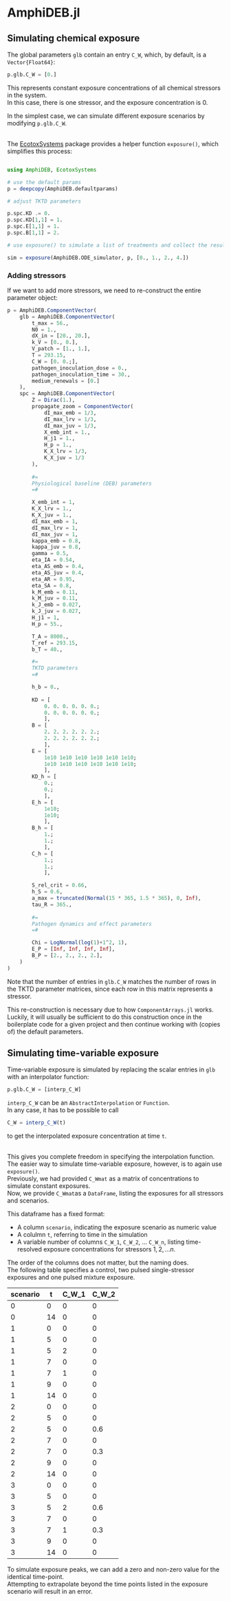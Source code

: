 # AmphiDEB.jl 



## Simulating chemical exposure

The global parameters `glb` contain an entry `C_W`, which, by default, is a `Vector{Float64}`:

```Julia
p.glb.C_W = [0.]
```

This represents constant exposure concentrations of all chemical stressors in the system. <br>
In this case, there is one stressor, and the exposure concentration is 0. <br>

In the simplest case, we can simulate different exposure scenarios by modifying 
`p.glb.C_W`. <br><br>

The [EcotoxSystems](https://github.com/simonhansul/ecotoxsystems.jl) package provides a helper function `exposure()`, 
which simplifies this process: 

```Julia

using AmphiDEB, EcotoxSystems

# use the default params
p = deepcopy(AmphiDEB.defaultparams) 

# adjust TKTD parameters 

p.spc.KD .= 0.
p.spc.KD[1,1] = 1.
p.spc.E[1,1] = 1. 
p.spc.B[1,1] = 2.

# use exposure() to simulate a list of treatments and collect the result in a single dataframe

sim = exposure(AmphiDEB.ODE_simulator, p, [0., 1., 2., 4.])

```


### Adding stressors

If we want to add more stressors, we need to re-construct the entire parameter object:

```Julia
p = AmphiDEB.ComponentVector(
    glb = AmphiDEB.ComponentVector(
        t_max = 56., 
        N0 = 1., 
        dX_in = [20., 20.], 
        k_V = [0., 0.], 
        V_patch = [1., 1.], 
        T = 293.15, 
        C_W = [0. 0.;],
        pathogen_inoculation_dose = 0., 
        pathogen_inoculation_time = 30., 
        medium_renewals = [0.] 
    ),
    spc = AmphiDEB.ComponentVector(
        Z = Dirac(1.), 
        propagate_zoom = ComponentVector( 
            dI_max_emb = 1/3, 
            dI_max_lrv = 1/3, 
            dI_max_juv = 1/3, 
            X_emb_int = 1., 
            H_j1 = 1., 
            H_p = 1., 
            K_X_lrv = 1/3, 
            K_X_juv = 1/3
        ),
        
        #=
        Physiological baseline (DEB) parameters
        =#

        X_emb_int = 1, 
        K_X_lrv = 1.,  
        K_X_juv = 1., 
        dI_max_emb = 1, 
        dI_max_lrv = 1, 
        dI_max_juv = 1, 
        kappa_emb = 0.8, 
        kappa_juv = 0.8, 
        gamma = 0.5, 
        eta_IA = 0.54, 
        eta_AS_emb = 0.4, 
        eta_AS_juv = 0.4, 
        eta_AR = 0.95, 
        eta_SA = 0.8, 
        k_M_emb = 0.11, 
        k_M_juv = 0.11, 
        k_J_emb = 0.027, 
        k_J_juv = 0.027, 
        H_j1 = 1, 
        H_p = 55., 

        T_A = 8000., 
        T_ref = 293.15, 
        b_T = 40., 

        #=
        TKTD parameters    
        =#

        h_b = 0.,
        
        KD = [
            0. 0. 0. 0. 0. 0.;
            0. 0. 0. 0. 0. 0.;
            ], 
        B = [
            2. 2. 2. 2. 2. 2.;
            2. 2. 2. 2. 2. 2.;
            ], 
        E = [
            1e10 1e10 1e10 1e10 1e10 1e10;
            1e10 1e10 1e10 1e10 1e10 1e10;
            ], 
        KD_h = [
            0.;
            0.;
            ], 
        E_h = [
            1e10;
            1e10;
            ], 
        B_h = [
            1.;
            1.;
            ], 
        C_h = [
            1.;
            1.;
            ], 

        S_rel_crit = 0.66, 
        h_S = 0.6, 
        a_max = truncated(Normal(15 * 365, 1.5 * 365), 0, Inf), 
        tau_R = 365., 
        
        #=
        Pathogen dynamics and effect parameters
        =#

        Chi = LogNormal(log(1)+1^2, 1), 
        E_P = [Inf, Inf, Inf, Inf], 
        B_P = [2., 2., 2., 2.], 
    )
)
```

Note that the number of entries in `glb.C_W` matches the number of rows in the TKTD parameter matrices, 
since each row in this matrix represents a stressor. <br>

This re-construction is necessary due to how `ComponentArrays.jl` works. <br>
Luckily, it will usually be sufficient to do this construction once in the boilerplate code for a given project and then continue working with (copies of) the default parameters. <br>


## Simulating time-variable exposure

Time-variable exposure is simulated by replacing the scalar entries in `glb` with an interpolator function:

```Julia
p.glb.C_W = [interp_C_W]
```

`interp_C_W` can be an `AbstractInterpolation` or `Function`. <br>
In any case, it has to be possible to call 

```Julia
C_W = interp_C_W(t)
```

to get the interpolated exposure concentration at time `t`. <br><br>

This gives you complete freedom in specifying the interpolation function. <br>
The easier way to simulate time-variable exposure, however, is to again use `exposure()`. <br>
Previously, we had provided `C_Wmat` as a matrix of concentrations to simulate constant exposures. <br>
Now, we provide `C_Wmat`as a `DataFrame`, listing the exposures for all stressors and scenarios. <br>

This dataframe has a fixed format: 

- A column `scenario`, indicating the exposure scenario as numeric value
- A colulmn `t`, referring to time in the simulation 
- A variable number of columns `C_W_1`, `C_W_2`, ... `C_W_n`, listing time-resolved exposure concentrations for stressors $1, 2, ...n$.

The order of the columns does not matter, but the naming does. <br>
The following table specifies a control, two pulsed single-stressor exposures 
and one pulsed mixture exposure. <br>

| scenario | t | C_W_1 | C_W_2 |
|---|---|---|---|
| 0  | 0 | 0 | 0 |
| 0 | 14 | 0 | 0 |
| 1 | 0 | 0 | 0 |
| 1 | 5 | 0 | 0 |
| 1 | 5 | 2 | 0 |
| 1 | 7 | 0 | 0 |
| 1 | 7 | 1 | 0 |
| 1 | 9 | 0 | 0 |
| 1 | 14 | 0 | 0 |
| 2 | 0 | 0 | 0 |
| 2 | 5 | 0 | 0 |
| 2 | 5 | 0 | 0.6 |
| 2 | 7 | 0 | 0 |
| 2 | 7 | 0 | 0.3 |
| 2 | 9 | 0 | 0 |
| 2 | 14 | 0 | 0 |
| 3 | 0 | 0 | 0 |
| 3 | 5 | 0 | 0 |
| 3 | 5 | 2 | 0.6 |
| 3 | 7 | 0 | 0 |
| 3 | 7 | 1 | 0.3 |
| 3 | 9 | 0 | 0 |
| 3 | 14 | 0 | 0 |

To simulate exposure peaks, we can add a zero and non-zero value for the identical time-point. <br>
Attempting to extrapolate beyond the time points listed in the exposure scenario will result in an error. 
